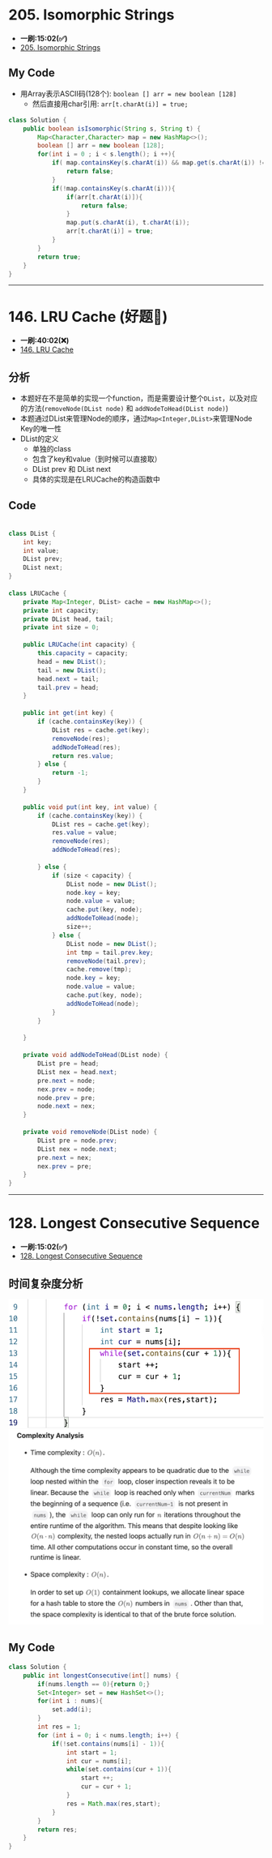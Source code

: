 # 205. Isomorphic Strings 
* **一刷:15:02(✅)**
* [205. Isomorphic Strings ](https://leetcode.com/problems/isomorphic-strings/)

## My Code
* 用Array表示ASCII码(128个): `boolean [] arr = new boolean [128]`
  * 然后直接用char引用: `arr[t.charAt(i)] = true;`
```java
class Solution {
    public boolean isIsomorphic(String s, String t) {
        Map<Character,Character> map = new HashMap<>();
        boolean [] arr = new boolean [128];
        for(int i = 0 ; i < s.length(); i ++){
            if( map.containsKey(s.charAt(i)) && map.get(s.charAt(i)) != t.charAt(i)){
                return false;
            }
            if(!map.containsKey(s.charAt(i))){
                if(arr[t.charAt(i)]){
                    return false;
                }
                map.put(s.charAt(i), t.charAt(i));
                arr[t.charAt(i)] = true;
            }
        }
        return true;
    }
}
```
***
# 146. LRU Cache (好题🌟)
* **一刷:40:02(❌)**
* [146. LRU Cache](https://leetcode.com/problems/lru-cache/)

## 分析
* 本题好在不是简单的实现一个function，而是需要设计整个`DList`，以及对应的方法(`removeNode(DList node)` 和 `addNodeToHead(DList node)`)
* 本题通过DList来管理Node的顺序，通过`Map<Integer,DList>`来管理Node Key的唯一性
* DList的定义
  * 单独的class
  * 包含了key和value（到时候可以直接取）
  * DList prev 和 DList next
  * 具体的实现是在LRUCache的构造函数中
## Code
```java

class DList {
    int key;
    int value;
    DList prev;
    DList next;
}

class LRUCache {
    private Map<Integer, DList> cache = new HashMap<>();
    private int capacity;
    private DList head, tail;
    private int size = 0;

    public LRUCache(int capacity) {
        this.capacity = capacity;
        head = new DList();
        tail = new DList();
        head.next = tail;
        tail.prev = head;
    }

    public int get(int key) {
        if (cache.containsKey(key)) {
            DList res = cache.get(key);
            removeNode(res);
            addNodeToHead(res);
            return res.value;
        } else {
            return -1;
        }
    }

    public void put(int key, int value) {
        if (cache.containsKey(key)) {
            DList res = cache.get(key);
            res.value = value;
            removeNode(res);
            addNodeToHead(res);

        } else {
            if (size < capacity) {
                DList node = new DList();
                node.key = key;
                node.value = value;
                cache.put(key, node);
                addNodeToHead(node);
                size++;
            } else {
                DList node = new DList();
                int tmp = tail.prev.key;
                removeNode(tail.prev);
                cache.remove(tmp);
                node.key = key;
                node.value = value;
                cache.put(key, node);
                addNodeToHead(node);
            }
        }

    }

    private void addNodeToHead(DList node) {
        DList pre = head;
        DList nex = head.next;
        pre.next = node;
        nex.prev = node;
        node.prev = pre;
        node.next = nex;
    }

    private void removeNode(DList node) {
        DList pre = node.prev;
        DList nex = node.next;
        pre.next = nex;
        nex.prev = pre;
    }
}
```
***
# 128. Longest Consecutive Sequence
* **一刷:15:02(✅)**
* [128. Longest Consecutive Sequence](https://leetcode.com/problems/longest-consecutive-sequence/)
## 时间复杂度分析
![image](../Chapter3_Hashtable/img/128.png)
![image](../Chapter3_Hashtable/img/128_1.png)

## My Code
```java
class Solution {
    public int longestConsecutive(int[] nums) {
        if(nums.length == 0){return 0;}
        Set<Integer> set = new HashSet<>();
        for(int i : nums){
            set.add(i);
        }
        int res = 1;
        for (int i = 0; i < nums.length; i++) {
            if(!set.contains(nums[i] - 1)){
                int start = 1;
                int cur = nums[i];
                while(set.contains(cur + 1)){
                    start ++;
                    cur = cur + 1;
                }
                res = Math.max(res,start);
            }
        }
        return res;
    }
}
```